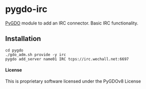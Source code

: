 # pygdo-irc
[PyGDO](https://github.com/gizmore/pygdo) module to add an IRC connector. Basic IRC functionality.

## Installation

```
cd pygdo
./gdo_adm.sh provide -y irc
pygdo add_server name01 IRC tcps://irc.wechall.net:6697
```


#### License

This is proprietary software licensed under the PyGDOv8 License

